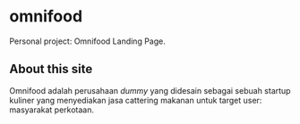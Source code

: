 # omnifood
Personal project: Omnifood Landing Page.

## About this site

Omnifood adalah perusahaan *dummy* yang didesain sebagai sebuah startup kuliner yang menyediakan jasa cattering makanan untuk target user: masyarakat perkotaan.
